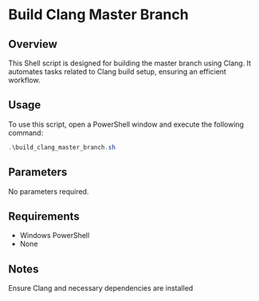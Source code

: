 
# Build Clang Master Branch

## Overview
This Shell script is designed for building the master branch using Clang. It automates tasks related to Clang build setup, ensuring an efficient workflow.

## Usage
To use this script, open a PowerShell window and execute the following command:

```powershell
.\build_clang_master_branch.sh
```

## Parameters
No parameters required.

## Requirements
- Windows PowerShell
- None

## Notes
Ensure Clang and necessary dependencies are installed

